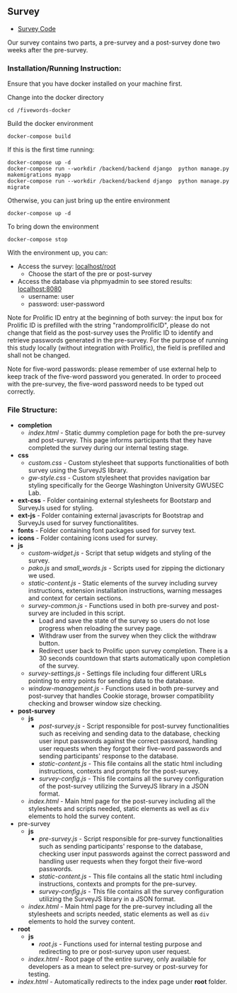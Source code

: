 ## Survey

* [Survey Code](./web/)

Our survey contains two parts, a pre-survey and a post-survey done two weeks after the pre-survey.

### Installation/Running Instruction:

Ensure that you have docker installed on your machine first.

Change into the docker directory
```
cd /fivewords-docker
```

Build the docker environment

```
docker-compose build
```

If this is the first time running:

```
docker-compose up -d
docker-compose run --workdir /backend/backend django  python manage.py makemigrations myapp
docker-compose run --workdir /backend/backend django  python manage.py migrate
```

Otherwise, you can just bring up the entire environment

```
docker-compose up -d
```

To bring down the environment

```
docker-compose stop
```

With the environment up, you can:

 * Access the survey: [localhost/root](localhost/root)
   * Choose the start of the pre or post-survey   
 * Access the database via phpmyadmin to see stored results: [localhost:8080](localhost:8080)
   * username: user
   * password: user-password

Note for Prolific ID entry at the beginning of both survey: the input box for Prolific ID is prefilled with the string "randomprolificID", please do not change that field as the post-survey uses the Prolific ID to identify and retrieve passwords generated in the pre-survey. For the purpose of running this study locally (without integration with Prolific), the field is prefilled and shall not be changed.

Note for five-word passwords: please remember of use external help to keep track of the five-word password you generated. In order to proceed with the pre-survey, the five-word password needs to be typed out correctly.

### File Structure:
* **completion**
  * *index.html* - Static dummy completion page for both the pre-survey and post-survey. This page informs participants that they have completed the survey during our internal testing stage.
* **css**
  * *custom.css* - Custom stylesheet that supports functionalities of both survey using the SurveyJS library.
  * *gw-style.css* - Custom stylesheet that provides navigation bar styling specifically for the George Washington University GWUSEC Lab.
* **ext-css** - Folder containing external stylesheets for Bootstarp and SurveyJs used for styling.
* **ext-js** - Folder containing external javascripts for Bootstrap and SurveyJs used for survey functionalitites.
* **fonts** - Folder containing font packages used for survey text.
* **icons** - Folder containing icons used for survey.
* **js**
  * *custom-widget.js* - Script that setup widgets and styling of the survey.
  * *pako.js* and *small_words.js* - Scripts used for zipping the dictionary we used.
  * *static-content.js* - Static elements of the survey including survey instructions, extension installation instructions, warning messages and context for certain sections.
  * *survey-common.js* - Functions used in both pre-survey and post-survey are included in this script.
    * Load and save the state of the survey so users do not lose progress when reloading the survey page.
    * Withdraw user from the survey when they click the withdraw button.
    * Redirect user back to Prolific upon survey completion. There is a 30 seconds countdown that starts automatically upon completion of the survey.
  * *survey-settings.js* - Settings file including four different URLs pointing to entry points for sending data to the database.
  * *window-management.js* - Functions used in both pre-survey and post-survey that handles Cookie storage, browser compatibility checking and browser window size checking. 
* **post-survey**
  * **js**
    * *post-survey.js* - Script responsible for post-survey functionalities such as receiving and sending data to the database, checking user input passwords against the correct password, handling user requests when they forgot their five-word passwords and sending participants' response to the database.
    * *static-content.js* - This file contains all the static html including instructions, contexts and prompts for the post-survey.
    * *survey-config.js* - This file contains all the survey configuration of the post-survey utilizing the SurveyJS library in a JSON format.
  * *index.html* -  Main html page for the post-survey including all the stylesheets and scripts needed, static elements as well as `div` elements to hold the survey content.
* pre-survey
  * **js**
    * *pre-survey.js* - Script responsible for pre-survey functionalities such as sending participants' response to the database, checking user input passwords against the correct password and handling user requests when they forgot their five-word passwords.
    * *static-content.js* - This file contains all the static html including instructions, contexts and prompts for the pre-survey.
    * *survey-config.js* - This file contains all the survey configuration utilizing the SurveyJS library in a JSON format.
  * *index.html* - Main html page for the pre-survey including all the stylesheets and scripts needed, static elements as well as `div` elements to hold the survey content.
* **root**
  * **js**
    * *root.js* - Functions used for internal testing purpose and redirecting to pre or post-survey upon user request.
  * *index.html* - Root page of the entire survey, only available for developers as a mean to select pre-survey or post-survey for testing.
* *index.html* - Automatically redirects to the index page under **root** folder.